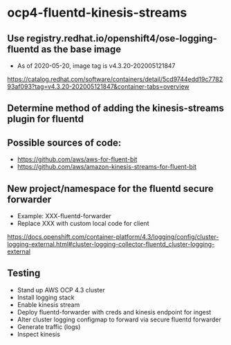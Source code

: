 # ocp4-fluentd-kinesis-streams

## Use registry.redhat.io/openshift4/ose-logging-fluentd as the base image

* As of 2020-05-20, image tag is v4.3.20-202005121847

https://catalog.redhat.com/software/containers/detail/5cd9744edd19c778293af093?tag=v4.3.20-202005121847&container-tabs=overview

## Determine method of adding the kinesis-streams plugin for fluentd

## Possible sources of code:
* https://github.com/aws/aws-for-fluent-bit
* https://github.com/aws/amazon-kinesis-streams-for-fluent-bit

## New project/namespace for the fluentd secure forwarder
* Example:  XXX-fluentd-forwarder
* Replace XXX with custom local code for client

https://docs.openshift.com/container-platform/4.3/logging/config/cluster-logging-external.html#cluster-logging-collector-fluentd_cluster-logging-external

## Testing

* Stand up AWS OCP 4.3 cluster
* Install logging stack
* Enable kinesis stream
* Deploy fluentd-forwarder with creds and kinesis endpoint for ingest
* Alter cluster logging configmap to forward via secure fluentd forwarder
* Generate traffic (logs)
* Inspect kinesis
